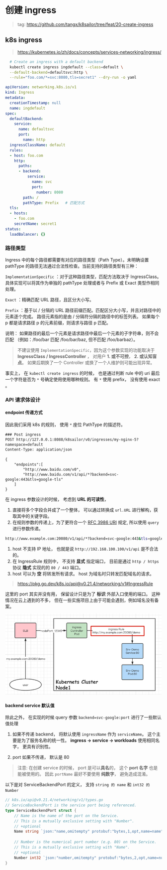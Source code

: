 # 创建 ingress

> tag: https://github.com/tangx/k8sailor/tree/feat/20-create-ingress


## k8s ingress

> https://kubernetes.io/zh/docs/concepts/services-networking/ingress/

```bash
  # Create an ingress with a default backend
  kubectl create ingress ingdefault --class=default \
  --default-backend=defaultsvc:http \
  --rule="foo.com/*=svc:8080,tls=secret1" --dry-run -o yaml
```


```yaml
apiVersion: networking.k8s.io/v1
kind: Ingress
metadata:
  creationTimestamp: null
  name: ingdefault
spec:
  defaultBackend:
    service:
      name: defaultsvc
      port:
        name: http
  ingressClassName: default
  rules:
  - host: foo.com
    http:
      paths:
      - backend:
          service:
            name: svc
            port:
              number: 8080
        path: /
        pathType: Prefix   # 匹配方式
  tls:
  - hosts:
    - foo.com
    secretName: secret1
status:
  loadBalancer: {}
```


### 路径类型 

Ingress 中的每个路径都需要有对应的路径类型（Path Type）。未明确设置 pathType 的路径无法通过合法性检查。当前支持的路径类型有三种：

`ImplementationSpecific` ：对于这种路径类型，匹配方法取决于 IngressClass。 具体实现可以将其作为单独的 pathType 处理或者与 Prefix 或 Exact 类型作相同处理。

`Exact` ：精确匹配 URL 路径，且区分大小写。

`Prefix` ：基于以 / 分隔的 URL 路径前缀匹配。匹配区分大小写，并且对路径中的元素逐个完成。 路径元素指的是由 / 分隔符分隔的路径中的标签列表。 如果每个 p 都是请求路径 p 的元素前缀，则请求与路径 p 匹配。

说明： 如果路径的最后一个元素是请求路径中最后一个元素的子字符串，则不会匹配 （例如：/foo/bar 匹配 /foo/bar/baz, 但不匹配 /foo/barbaz）。


> 不建议使用 `ImplementationSpecific`，因为这个参数实现的功能取决于 **IngressClass / IngressController** ， 对用户 **1. 或不可控**， **2. 或认知盲点**。 如果后期换了一个 Controller 或换了一个人维护则可能出现异常。

事实上， 在 `kubectl create ingress` 的时候， 也是通过判断 rule 中的 uri 最后一个字符是否为 `*` 号确定使用使用哪种规则。 有 `*` 使用 prefix， 没有使用 exact 。



### API 请求体设计


#### endpoint 传递方式

因此我们采用 k8s 的规则， 使用 `*` 座位 PathType 的描述符。

```json5
### Post ingress
POST http://127.0.0.1:8088/k8sailor/v0/ingresses/my-nginx-5?namespace=default
Content-Type: application/json

{
    "endpoints":[
        "http://www.baidu.com/v0",
        "http://www.baidu.com/v1/api/*?backend=svc-google:443&tls=google-tls"
    ]
}
```

在 ingress 参数设计的时候， 考虑到 **URL 的可读性**， 

1. 直接将多个字段合并成了一个整体， 可以通过转换成 `url.URL` 进行解构，获取其中的关键字段。 
2. 在规则参数的传递上，为了更符合一个 [RFC 3986 URI](https://rfc-editor.org/rfc/rfc3986.html) 规定, 所以使用 `query` 进行参数传递。

```bash
http://www.example.com:20080/v1/api/*?backend=svc-google:443&tls=google-tls
```

1. host 不支持 IP 地址， 也就是说 `http://192.168.100.100/v1/api` 是不合法的。
2. 在 IngressRule 规则中， 不支持 **显式** 指定端口， 目前是通过 `http / https` 协议 **隐式** 实现的的 `80 / 443` 端口。
3. host 可以为 **空** 将转发所有请求。 host 为域名时只转发匹配域名的请求。


> https://pkg.go.dev/k8s.io/api@v0.21.4/networking/v1#IngressRule


这里的 port 其实并没有用， 保留设计只是为了 **标识** 外部入口使用的端口。 这种情况在云上遇到的不多， 但在一些实施项目上由于可能会遇到，例如域名没有备案。

![ingress 非标准端口转发](./assets/img/20/ingress-not-standard-port-transport.png)

#### backend service 默认值

除此之外， 在实现的时候 query 参数 `backend=svc-google:port` 进行了一些默认值处理

1. 如果不传递 backend， 将默认使用 `ingressName` 作为 `serviceName`。 这个主要是为了服务名称的统一性。 **ingress -> service -> workloads** 使用相同名字， 更具有识别性。

2. port 如果不传递， 默认是 80


> 注意: 在创建 service 的时候， port 是可以**具名**的， 这个 **port 名字** 也是能被使用的。 因此 `portName` 最好不要使用 **纯数字**， 避免造成混淆。

以下是对 ServiceBackendPort 的定义， 支持 `string 的 name` 和 `int32 的 Number`

```go
// k8s.io/api@v0.21.4/networking/v1/types.go
// ServiceBackendPort is the service port being referenced.
type ServiceBackendPort struct {
	// Name is the name of the port on the Service.
	// This is a mutually exclusive setting with "Number".
	// +optional
	Name string `json:"name,omitempty" protobuf:"bytes,1,opt,name=name"`

	// Number is the numerical port number (e.g. 80) on the Service.
	// This is a mutually exclusive setting with "Name".
	// +optional
	Number int32 `json:"number,omitempty" protobuf:"bytes,2,opt,name=number"`
}
```

